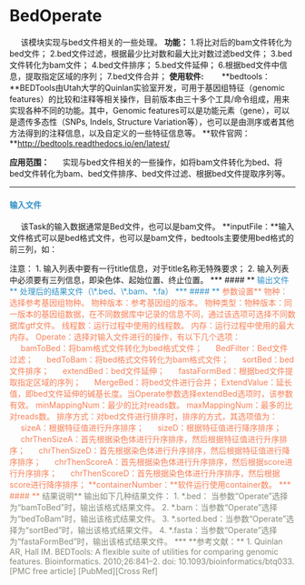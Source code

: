 # BedOperate

&nbsp;&nbsp;&nbsp;&nbsp;&nbsp;该模块实现与bed文件相关的一些处理。
**功能：**
1.将比对后的bam文件转化为bed文件；
2.bed文件过滤，根据最少比对数和最大比对数过滤bed文件；
3.bed文件转化为bam文件；
4.bed文件排序；
5.bed文件延伸；
6.根据bed文件中信息，提取指定区域的序列；
7.bed文件合并；
**使用软件:**
　　**bedtools：**BEDTools由Utah大学的Quinlan实验室开发，可用于基因组特征（genomic features）的比较和注释等相关操作，目前版本由三十多个工具/命令组成，用来实现各种不同的功能。其中，Genomic features可以是功能元素（gene），可以是遗传多态性（SNPs, Indels, Structure Variation等），也可以是由测序或者其他方法得到的注释信息，以及自定义的一些特征信息等。
**软件官网：**http://bedtools.readthedocs.io/en/latest/

**应用范围：**
&nbsp;&nbsp;&nbsp;&nbsp;&nbsp;实现与bed文件相关的一些操作，如将bam文件转化为bed、将bed文件转化为bam、bed文件排序、bed文件过滤、根据bed文件提取序列等。
***
#### **<i class="glyphicon glyphicon-log-in" aria-hidden="true" style="color:#3090C7"></i><span style="color:#3090C7"> 输入文件**
&nbsp;&nbsp;&nbsp;&nbsp;&nbsp;该Task的输入数据通常是Bed文件，也可以是bam文件。 
**inputFile：**输入文件格式可以是bed格式文件，也可以是bam文件，bedtools主要使用bed格式的前三列，如：
<div style="text-align:center">
	<img data-src="1.png" width="300px" ></img>
</div>
注意：
1.	输入列表中要有一行title信息，对于title名称无特殊要求；
2.	输入列表中必须要有三列信息，即染色体、起始位置、终止位置。
***
#### **<i class="glyphicon glyphicon-log-out" aria-hidden="true" style="color:#3090C7"></i><span style="color:#3090C7"> 输出文件**
处理后的结果文件（\*.bed、\*.bam、*.fa）
***
 #### **<i class="fa fa-cog" aria-hidden="true" style="color:#F88158"></i> <span style="color:#F88158">参数设置**
<label id='species'>物种：</label>选择参考基因组物种。
<label id='speciesVersion'>物种版本：</label>参考基因组的版本。
<label id='dbType'>物种类型：</label><label id='speciesVersion'>物种版本：</label>同一版本的基因组数据，在不同数据库中记录的信息不同，通过该选项可选择不同数据库gtf文件。
<label id='threadNum'>线程数：</label>运行过程中使用的线程数。
<label id='memory'>内存：</label>运行过程中使用的最大内存。
<label id='Operate'>Operate：</label>选择对输入文件进行的操作，有以下几个选项：
&nbsp;&nbsp;&nbsp;&nbsp;&nbsp;bamToBed：将bam格式文件转化为bed格式文件；
&nbsp;&nbsp;&nbsp;&nbsp;&nbsp;BedFilter：Bed文件过滤；
&nbsp;&nbsp;&nbsp;&nbsp;&nbsp;bedToBam：将bed格式文件转化为bam格式文件；
&nbsp;&nbsp;&nbsp;&nbsp;&nbsp;sortBed：bed文件排序；
&nbsp;&nbsp;&nbsp;&nbsp;&nbsp;extendBed：bed文件延伸；
&nbsp;&nbsp;&nbsp;&nbsp;&nbsp;fastaFormBed：根据bed文件提取指定区域的序列；
&nbsp;&nbsp;&nbsp;&nbsp;&nbsp;MergeBed：将bed文件进行合并；
<label id='extend'>ExtendValue：</label>延长值，即bed文件延伸的碱基长度。当Operate参数选择extendBed选项时，该参数有效。
<label id='minMappingNum'>minMappingNum：</label>最少的比对reads数。
<label id='maxMappingNum'>maxMappingNum：</label>最多的比对reads数。
<label id='sortType'>排序方式：</label>对bed文件进行排序时，排序的方式，其选项值为：
&nbsp;&nbsp;&nbsp;&nbsp;&nbsp;sizeA：根据特征值进行升序排序；
&nbsp;&nbsp;&nbsp;&nbsp;&nbsp;sizeD：根据特征值进行降序排序；
&nbsp;&nbsp;&nbsp;&nbsp;&nbsp;chrThenSizeA：首先根据染色体进行升序排序，然后根据特征值进行升序排序；
&nbsp;&nbsp;&nbsp;&nbsp;&nbsp;chrThenSizeD：首先根据染色体进行升序排序，然后根据特征值进行降序排序；
&nbsp;&nbsp;&nbsp;&nbsp;&nbsp;chrThenScoreA：首先根据染色体进行升序排序，然后根据score进行升序排序；
&nbsp;&nbsp;&nbsp;&nbsp;&nbsp;chrThenScoreD：首先根据染色体进行升序排序，然后根据score进行降序排序；
**containerNumber：**软件运行使用container数。
***
#### **<i class="fa fa-file-text" aria-hidden="true" style="color:#848b79"></i><span style="color:#848b79"> 结果说明**
输出如下几种结果文件：
1.	*.bed： 当参数“Operate”选择为“bamToBed”时，输出该格式结果文件。
2.	*.bam：当参数“Operate”选择为“bedToBam”时，输出该格式结果文件。
3.	*.sorted.bed：当参数“Operate”选择为“sortBed”时，输出该格式结果文件。
4.	*.fasta：当参数“Operate”选择为“fastaFormBed”时，输出该格式结果文件。
***
**参考文献：**
1.	Quinlan AR, Hall IM. BEDTools: A flexible suite of utilities for comparing genomic features. Bioinformatics. 2010;26:841–2. doi: 10.1093/bioinformatics/btq033. [PMC free article] [PubMed][Cross Ref]


